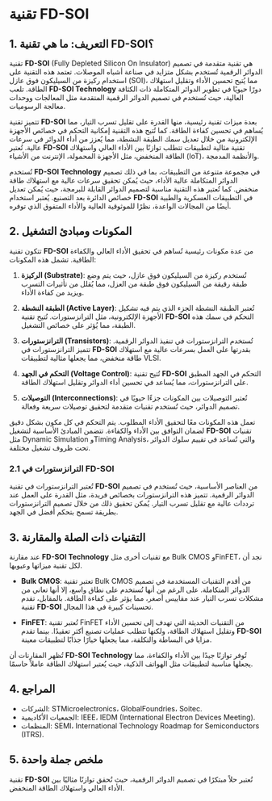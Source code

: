 # تقنية FD-SOI

## 1. التعريف: ما هي **تقنية FD-SOI**؟
تقنية **FD-SOI** (Fully Depleted Silicon On Insulator) هي تقنية متقدمة في تصميم الدوائر الرقمية تُستخدم بشكل متزايد في صناعة أشباه الموصلات. تعتمد هذه التقنية على استخدام ركيزة من السيليكون فوق عازل (SOI)، مما يُتيح تحسين الأداء وتقليل استهلاك الطاقة. تلعب **FD-SOI Technology** دورًا حيويًا في تطوير الدوائر المتكاملة ذات الكثافة العالية، حيث تُستخدم في تصميم الدوائر الرقمية المتقدمة مثل المعالجات ووحدات معالجة الرسوميات.

تتميز تقنية **FD-SOI** بعدة ميزات تقنية رئيسية، منها القدرة على تقليل تسرب التيار، مما يُساهم في تحسين كفاءة الطاقة. كما تُتيح هذه التقنية إمكانية التحكم في خصائص الأجهزة الإلكترونية من خلال تعديل سمك الطبقة النشطة، مما يُعزز من أداء الدوائر في سرعات عالية. تُعتبر **FD-SOI** تقنية مثالية لتطبيقات تتطلب توازنًا بين الأداء العالي واستهلاك الطاقة المنخفض، مثل الأجهزة المحمولة، الإنترنت من الأشياء (IoT)، والأنظمة المدمجة.

تُستخدم **FD-SOI Technology** في مجموعة متنوعة من التطبيقات، بما في ذلك تصميم الدوائر المتكاملة عالية الأداء، حيث يُمكن تحقيق سرعات عالية مع استهلاك طاقة منخفض. كما تُعتبر هذه التقنية مناسبة لتصميم الدوائر القابلة للبرمجة، حيث يُمكن تعديل خصائص الدائرة بعد التصنيع. يُعتبر استخدام **FD-SOI** في التطبيقات العسكرية والطبية أيضًا من المجالات الواعدة، نظرًا للموثوقية العالية والأداء المتفوق الذي توفره.

## 2. المكونات ومبادئ التشغيل
تتكون تقنية **FD-SOI** من عدة مكونات رئيسية تُساهم في تحقيق الأداء العالي والكفاءة الطاقية. تشمل هذه المكونات:

1. **الركيزة (Substrate)**: تُستخدم ركيزة من السيليكون فوق عازل، حيث يتم وضع طبقة رقيقة من السيليكون فوق طبقة من العزل، مما يُقلل من تأثيرات التسرب ويزيد من كفاءة الأداء.

2. **الطبقة النشطة (Active Layer)**: تُعتبر الطبقة النشطة الجزء الذي يتم فيه تشكيل الأجهزة الإلكترونية، مثل الترانزستورات. تُتيح تقنية **FD-SOI** التحكم في سمك هذه الطبقة، مما يُؤثر على خصائص التشغيل.

3. **الترانزستورات (Transistors)**: تُستخدم الترانزستورات في تنفيذ الدوائر الرقمية. تتميز الترانزستورات في **FD-SOI** بقدرتها على العمل بسرعات عالية مع استهلاك طاقة منخفض، مما يجعلها مثالية لتطبيقات VLSI.

4. **التحكم في الجهد (Voltage Control)**: تُتيح تقنية **FD-SOI** التحكم في الجهد المطبق على الترانزستورات، مما يُساعد في تحسين أداء الدوائر وتقليل استهلاك الطاقة.

5. **التوصيلات (Interconnections)**: تُعتبر التوصيلات بين المكونات جزءًا حيويًا في تصميم الدوائر، حيث تُستخدم تقنيات متقدمة لتحقيق توصيلات سريعة وفعالة.

تعمل هذه المكونات معًا لتحقيق الأداء المطلوب. يتم التحكم في كل مكون بشكل دقيق لضمان التوافق بين الأداء والكفاءة. تتضمن المبادئ الأساسية لتشغيل **FD-SOI** تقنيات مثل Dynamic Simulation وTiming Analysis، والتي تُساعد في تقييم سلوك الدوائر تحت ظروف تشغيل مختلفة.

### 2.1 الترانزستورات في FD-SOI
تُعتبر الترانزستورات في تقنية **FD-SOI** من العناصر الأساسية، حيث تُستخدم في تصميم الدوائر الرقمية. تتميز هذه الترانزستورات بخصائص فريدة، مثل القدرة على العمل عند ترددات عالية مع تقليل تسرب التيار. يُمكن تحقيق ذلك من خلال تصميم الترانزستورات بطريقة تسمح بتحكم أفضل في الجهد.

## 3. التقنيات ذات الصلة والمقارنة
عند مقارنة **FD-SOI Technology** مع تقنيات أخرى مثل Bulk CMOS وFinFET، نجد أن لكل تقنية ميزاتها وعيوبها. 

- **Bulk CMOS**: تعتبر تقنية Bulk CMOS من أقدم التقنيات المستخدمة في تصميم الدوائر المتكاملة. على الرغم من أنها تُستخدم على نطاق واسع، إلا أنها تعاني من مشكلات تسرب التيار عند مقاييس أصغر، مما يؤثر على كفاءة الطاقة. بالمقابل، تقدم تقنية **FD-SOI** تحسينات كبيرة في هذا المجال.

- **FinFET**: تُعتبر تقنية FinFET من التقنيات الحديثة التي تهدف إلى تحسين الأداء وتقليل استهلاك الطاقة، ولكنها تتطلب عمليات تصنيع أكثر تعقيدًا. بينما تقدم **FD-SOI** مزايا في البساطة والتكلفة، مما يجعلها خيارًا جذابًا لتطبيقات معينة.

تُظهر المقارنات أن **FD-SOI Technology** تُوفر توازنًا جيدًا بين الأداء والكفاءة، مما يجعلها مناسبة لتطبيقات مثل الهواتف الذكية، حيث يُعتبر استهلاك الطاقة عاملاً حاسمًا. 

## 4. المراجع
- الشركات: STMicroelectronics، GlobalFoundries، Soitec.
- الجمعيات الأكاديمية: IEEE، IEDM (International Electron Devices Meeting).
- المنظمات: SEMI، International Technology Roadmap for Semiconductors (ITRS).

## 5. ملخص جملة واحدة
تقنية **FD-SOI** تُعتبر حلاً مبتكرًا في تصميم الدوائر الرقمية، حيث تُحقق توازنًا مثاليًا بين الأداء العالي واستهلاك الطاقة المنخفض.
